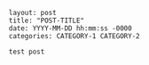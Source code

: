        layout: post
       title: "POST-TITLE"
       date: YYYY-MM-DD hh:mm:ss -0000
       categories: CATEGORY-1 CATEGORY-2
       
       test post
  
